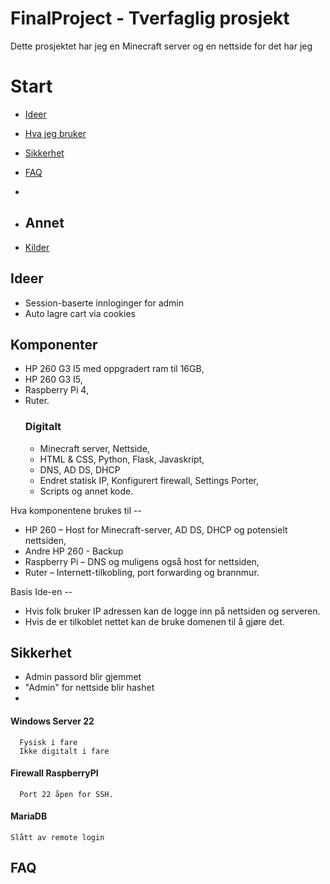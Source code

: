 # FinalProject - Tverfaglig prosjekt

Dette prosjektet har jeg en Minecraft server og en nettside for det har jeg

# Start
- [Ideer](#Ideer)
- [Hva jeg bruker](#Komponenter)
- [Sikkerhet](#Sikkerhet)
- [FAQ](#FAQ)
- [](#)

  
- ## Annet
 - [Kilder](#Kilder)
  
## Ideer
- Session-baserte innloginger for admin
- Auto lagre cart via cookies


## Komponenter 

- HP 260 G3 I5 med oppgradert ram til 16GB,
- HP 260 G3 I5,
- Raspberry Pi 4,
- Ruter.
    ### Digitalt
  - Minecraft server, Nettside,
  - HTML & CSS, Python, Flask, Javaskript,
  - DNS, AD DS, DHCP
  - Endret statisk IP, Konfigurert firewall, Settings Porter,
  - Scripts og annet kode.

Hva komponentene brukes til --
- HP 260 – Host for Minecraft-server, AD DS, DHCP og potensielt nettsiden,
- Andre HP 260 - Backup
- Raspberry Pi – DNS og muligens også host for nettsiden,
- Ruter – Internett-tilkobling, port forwarding og brannmur.

Basis Ide-en --
- Hvis folk bruker IP adressen kan de logge inn på nettsiden og serveren.
- Hvis de er tilkoblet nettet kan de bruke domenen til å gjøre det.

## Sikkerhet
- Admin passord blir gjemmet
- "Admin" for nettside blir hashet
- 


#### Windows Server 22

      Fysisk i fare
      Ikke digitalt i fare

#### Firewall RaspberryPI

      Port 22 åpen for SSH.

#### MariaDB

    Slått av remote login



## FAQ
